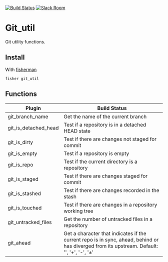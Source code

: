 [![Build Status][travis-badge]][travis-link]
[![Slack Room][slack-badge]][slack-link]

# Git_util

Git utility functions.

## Install

With [fisherman]

```
fisher git_util
```

## Functions

| Plugin                 | Build Status |
|------------------------|----------------------------------------------------------------------------|
| git_branch_name        | Get the name of the current branch                                         |
| git_is_detached_head   | Test if a repository is in a detached HEAD state                           |
| git_is_dirty           | Test if there are changes not staged for commit                            |    
| git_is_empty           | Test if a repository is empty                                              |    
| git_is_repo            | Test if the current directory is a repository                              |    
| git_is_staged          | Test if there are changes staged for commit                                |    
| git_is_stashed         | Test if there are changes recorded in the stash                            |    
| git_is_touched         | Test if there are changes in a repository working tree                     |    
| git_untracked_files    | Get the number of untracked files in a repository                          |    
| git_ahead              | Get a character that indicates if the current repo is in sync, ahead, behind or has diverged from its upstream. Default: '', '+', '-', '±'                |    


[fisherman]: https://github.com/fisherman/fisherman
[git_util]: https://github.com/fisherman/git_util

[slack-link]: https://fisherman-wharf.herokuapp.com
[slack-badge]: https://fisherman-wharf.herokuapp.com/badge.svg
[travis-link]: https://travis-ci.org/fisherman/git_util
[travis-badge]: https://img.shields.io/travis/fisherman/git_util.svg
